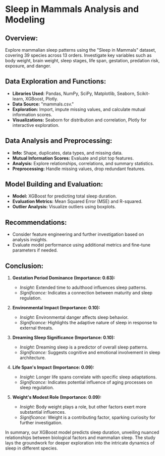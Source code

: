# Sleep in Mammals Analysis and Modeling

## Overview:
Explore mammalian sleep patterns using the "Sleep in Mammals" dataset, covering 39 species across 13 orders. Investigate key variables such as body weight, brain weight, sleep stages, life span, gestation, predation risk, exposure, and danger.

## Data Exploration and Functions:
- **Libraries Used:** Pandas, NumPy, SciPy, Matplotlib, Seaborn, Scikit-learn, XGBoost, Plotly.
- **Data Source:** "mammals.csv."
- **Exploration:** Import, impute missing values, and calculate mutual information scores.
- **Visualizations:** Seaborn for distribution and correlation, Plotly for interactive exploration.

## Data Analysis and Preprocessing:
- **Info:** Shape, duplicates, data types, and missing data.
- **Mutual Information Scores:** Evaluate and plot top features.
- **Analysis:** Explore relationships, correlations, and summary statistics.
- **Preprocessing:** Handle missing values, drop redundant features.

## Model Building and Evaluation:
- **Model:** XGBoost for predicting total sleep duration.
- **Evaluation Metrics:** Mean Squared Error (MSE) and R-squared.
- **Outlier Analysis:** Visualize outliers using boxplots.

## Recommendations:
- Consider feature engineering and further investigation based on analysis insights.
- Evaluate model performance using additional metrics and fine-tune parameters if needed.

## Conclusion:

1. **Gestation Period Dominance (Importance: 0.63):**
   - *Insight:* Extended time to adulthood influences sleep patterns.
   - *Significance:* Indicates a connection between maturity and sleep regulation.

2. **Environmental Impact (Importance: 0.10):**
   - *Insight:* Environmental danger affects sleep behavior.
   - *Significance:* Highlights the adaptive nature of sleep in response to external threats.

3. **Dreaming Sleep Significance (Importance: 0.10):**
   - *Insight:* Dreaming sleep is a predictor of overall sleep patterns.
   - *Significance:* Suggests cognitive and emotional involvement in sleep architecture.

4. **Life Span's Impact (Importance: 0.09):**
   - *Insight:* Longer life spans correlate with specific sleep adaptations.
   - *Significance:* Indicates potential influence of aging processes on sleep regulation.

5. **Weight's Modest Role (Importance: 0.09):**
   - *Insight:* Body weight plays a role, but other factors exert more substantial influences.
   - *Significance:* Weight is a contributing factor, sparking curiosity for further investigation.

In summary, our XGBoost model predicts sleep duration, unveiling nuanced relationships between biological factors and mammalian sleep. The study lays the groundwork for deeper exploration into the intricate dynamics of sleep in different species.
